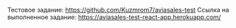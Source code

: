 Тестовое задание: https://github.com/Kuzmrom7/aviasales-test
Ссылка на выполненное задание: https://aviasales-test-react-app.herokuapp.com/
